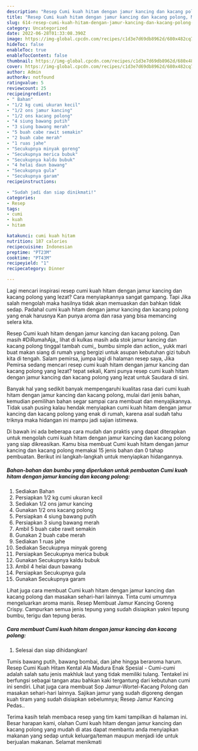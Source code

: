 ```yaml
---
description: "Resep Cumi kuah hitam dengan jamur kancing dan kacang polong, Menggugah Selera"
title: "Resep Cumi kuah hitam dengan jamur kancing dan kacang polong, Menggugah Selera"
slug: 614-resep-cumi-kuah-hitam-dengan-jamur-kancing-dan-kacang-polong-menggugah-selera
category: Uncategorized
date: 2022-06-28T01:33:08.390Z
image: https://img-global.cpcdn.com/recipes/c1d3e7d69db8962d/680x482cq70/cumi-kuah-hitam-dengan-jamur-kancing-dan-kacang-polong-foto-resep-utama.jpg
hideToc: false
enableToc: true
enableTocContent: false
thumbnail: https://img-global.cpcdn.com/recipes/c1d3e7d69db8962d/680x482cq70/cumi-kuah-hitam-dengan-jamur-kancing-dan-kacang-polong-foto-resep-utama.jpg
cover: https://img-global.cpcdn.com/recipes/c1d3e7d69db8962d/680x482cq70/cumi-kuah-hitam-dengan-jamur-kancing-dan-kacang-polong-foto-resep-utama.jpg
author: Admin
authorAv: notfound
ratingvalue: 5
reviewcount: 25
recipeingredient:
- " Bahan"
- "1/2 kg cumi ukuran kecil"
- "1/2 ons jamur kancing"
- "1/2 ons kacang polong"
- "4 siung bawang putih"
- "3 siung bawang merah"
- "5 buah cabe rawit semakin"
- "2 buah cabe merah"
- "1 ruas jahe"
- "Secukupnya minyak goreng"
- "Secukupnya merica bubuk"
- "Secukupnya kaldu bubuk"
- "4 helai daun bawang"
- "Secukupnya gula"
- "Secukupnya garam"
recipeinstructions:

- "Sudah jadi dan siap dinikmati!"
categories:
- Resep
tags:
- cumi
- kuah
- hitam

katakunci: cumi kuah hitam 
nutrition: 187 calories
recipecuisine: Indonesian
preptime: "PT23M"
cooktime: "PT43M"
recipeyield: "1"
recipecategory: Dinner

---
```



Lagi mencari inspirasi resep cumi kuah hitam dengan jamur kancing dan kacang polong yang lezat? Cara menyiapkannya sangat gampang. Tapi Jika salah mengolah maka hasilnya tidak akan memuaskan dan bahkan tidak sedap. Padahal cumi kuah hitam dengan jamur kancing dan kacang polong yang enak harusnya Kan punya aroma dan rasa yang bisa memancing selera kita.


Resep Cumi kuah hitam dengan jamur kancing dan kacang polong. Dan masih #DiRumahAja,, lihat di kulkas masih ada stok jamur kancing dan kacang polong tinggal tambah cumi,, bumbu simple dan action,, yukk mari buat makan siang di rumah yang bergizi untuk asupan kebutuhan gizi tubuh kita di tengah. Salam pemirsa, jumpa lagi di halaman resep saya, Jika Pemirsa sedang mencari resep cumi kuah hitam dengan jamur kancing dan kacang polong yang lezat? tepat sekali, Kami punya resep cumi kuah hitam dengan jamur kancing dan kacang polong yang lezat untuk Saudara di sini.

Banyak hal yang sedikit banyak mempengaruhi kualitas rasa dari cumi kuah hitam dengan jamur kancing dan kacang polong, mulai dari jenis bahan, kemudian pemilihan bahan segar sampai cara membuat dan menyajikannya. Tidak usah pusing kalau hendak menyiapkan cumi kuah hitam dengan jamur kancing dan kacang polong yang enak di rumah, karena asal sudah tahu triknya maka hidangan ini mampu jadi sajian istimewa.


Di bawah ini ada beberapa cara mudah dan praktis yang dapat diterapkan untuk mengolah cumi kuah hitam dengan jamur kancing dan kacang polong yang siap dikreasikan. Kamu bisa membuat Cumi kuah hitam dengan jamur kancing dan kacang polong memakai 15 jenis bahan dan 0 tahap pembuatan. Berikut ini langkah-langkah untuk menyiapkan hidangannya.

<!--inarticleads1-->

##### Bahan-bahan dan bumbu yang diperlukan untuk pembuatan Cumi kuah hitam dengan jamur kancing dan kacang polong:

1. Sediakan  Bahan
1. Persiapkan 1/2 kg cumi ukuran kecil
1. Sediakan 1/2 ons jamur kancing
1. Gunakan 1/2 ons kacang polong
1. Persiapkan 4 siung bawang putih
1. Persiapkan 3 siung bawang merah
1. Ambil 5 buah cabe rawit semakin
1. Gunakan 2 buah cabe merah
1. Sediakan 1 ruas jahe
1. Sediakan Secukupnya minyak goreng
1. Persiapkan Secukupnya merica bubuk
1. Gunakan Secukupnya kaldu bubuk
1. Ambil 4 helai daun bawang
1. Persiapkan Secukupnya gula
1. Gunakan Secukupnya garam


Lihat juga cara membuat Cumi kuah hitam dengan jamur kancing dan kacang polong dan masakan sehari-hari lainnya. Tinta cumi umumnya mengeluarkan aroma manis. Resep Membuat Jamur Kancing Goreng Crispy. Campurkan semua jenis tepung yang sudah disiapkan yakni tepung bumbu, terigu dan tepung beras. 

<!--inarticleads2-->

##### Cara membuat Cumi kuah hitam dengan jamur kancing dan kacang polong:


1. Selesai dan siap dihidangkan!

Tumis bawang putih, bawang bombai, dan jahe hingga beraroma harum. Resep Cumi Kuah Hitam Kental Ala Madura Enak Spesial - Cumi-cumi adalah salah satu jenis makhluk laut yang tidak memiliki tulang. Tentakel ini berfungsi sebagai tangan atau bahkan kaki tergantung dari kebutuhan cumi ini sendiri. Lihat juga cara membuat Sop Jamur-Wortel-Kacang Polong dan masakan sehari-hari lainnya. Sajikan jamur yang sudah digoreng dengan kuah tiram yang sudah disiapkan sebelumnya; Resep Jamur Kancing Pedas.. 

Terima kasih telah membaca resep yang tim kami tampilkan di halaman ini. Besar harapan kami, olahan Cumi kuah hitam dengan jamur kancing dan kacang polong yang mudah di atas dapat membantu anda menyiapkan makanan yang sedap untuk keluarga/teman maupun menjadi ide untuk berjualan makanan. Selamat menikmati
